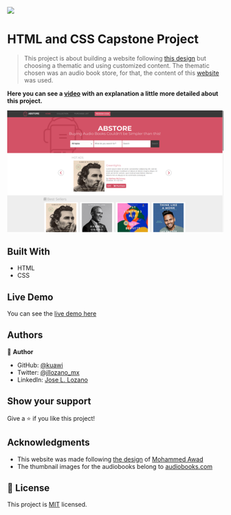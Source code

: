![](https://img.shields.io/badge/Microverse-blueviolet)

# HTML and CSS Capstone Project

> This project is about building a website following [this design](https://www.behance.net/gallery/24796463/ZATTIX) but choosing a thematic and using customized content. The thematic chosen was an audio book store, for that, the content of this [website](https://www.audiobooks.com) was used.

**Here you can see a [video](https://www.loom.com/share/e138112e182d496b850785ce4523dacc) with an explanation a little more detailed about this project.**

![screenshot](./src/screenshot.png)

## Built With

- HTML
- CSS

## Live Demo

You can see the [live demo here](https://kuawi.github.io/HTML-CSS-Capstone-Project/)

## Authors

👤 **Author**

- GitHub: [@kuawi](https://github.com/kuawi)
- Twitter: [@jllozano_mx](https://twitter.com/jllozano_mx)
- LinkedIn: [Jose L. Lozano](https://www.linkedin.com/in/jose-luis-lozano-9a94191bb/)


## Show your support

Give a ⭐️ if you like this project!

## Acknowledgments

- This website was made following [the design](https://www.behance.net/gallery/24796463/ZATTIX) of [Mohammed Awad](https://www.behance.net/M_Awad)
- The thumbnail images for the audiobooks belong to [audiobooks.com](https://www.audiobooks.com/)

## 📝 License

This project is [MIT](https://github.com/kuawi/HTML-CSS-Capstone-Project/blob/developing/LICENSE) licensed.
